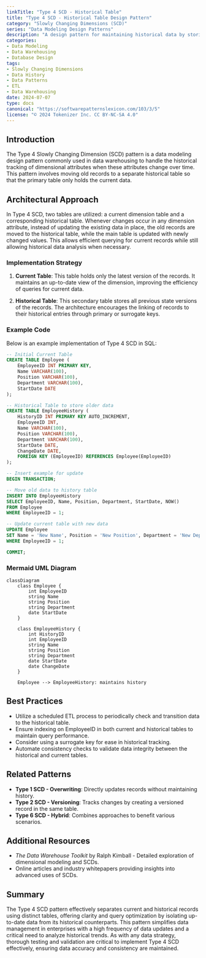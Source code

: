 ```yaml
---
linkTitle: "Type 4 SCD - Historical Table"
title: "Type 4 SCD - Historical Table Design Pattern"
category: "Slowly Changing Dimensions (SCD)"
series: "Data Modeling Design Patterns"
description: "A design pattern for maintaining historical data by storing old records in a separate historical table."
categories:
- Data Modeling
- Data Warehousing
- Database Design
tags:
- Slowly Changing Dimensions
- Data History
- Data Patterns
- ETL
- Data Warehousing
date: 2024-07-07
type: docs
canonical: "https://softwarepatternslexicon.com/103/3/5"
license: "© 2024 Tokenizer Inc. CC BY-NC-SA 4.0"
---
```


## Introduction 

The Type 4 Slowly Changing Dimension (SCD) pattern is a data modeling design pattern commonly used in data warehousing to handle the historical tracking of dimensional attributes when these attributes change over time. This pattern involves moving old records to a separate historical table so that the primary table only holds the current data.

## Architectural Approach

In Type 4 SCD, two tables are utilized: a current dimension table and a corresponding historical table. Whenever changes occur in any dimension attribute, instead of updating the existing data in place, the old records are moved to the historical table, while the main table is updated with newly changed values. This allows efficient querying for current records while still allowing historical data analysis when necessary.

### Implementation Strategy

1. **Current Table**: This table holds only the latest version of the records. It maintains an up-to-date view of the dimension, improving the efficiency of queries for current data.

2. **Historical Table**: This secondary table stores all previous state versions of the records. The architecture encourages the linking of records to their historical entries through primary or surrogate keys.

### Example Code

Below is an example implementation of Type 4 SCD in SQL:

```sql
-- Initial Current Table
CREATE TABLE Employee (
    EmployeeID INT PRIMARY KEY,
    Name VARCHAR(100),
    Position VARCHAR(100),
    Department VARCHAR(100),
    StartDate DATE
);

-- Historical Table to store older data
CREATE TABLE EmployeeHistory (
    HistoryID INT PRIMARY KEY AUTO_INCREMENT,
    EmployeeID INT,
    Name VARCHAR(100),
    Position VARCHAR(100),
    Department VARCHAR(100),
    StartDate DATE,
    ChangeDate DATE,
    FOREIGN KEY (EmployeeID) REFERENCES Employee(EmployeeID)
);

-- Insert example for update
BEGIN TRANSACTION;

-- Move old data to history table
INSERT INTO EmployeeHistory
SELECT EmployeeID, Name, Position, Department, StartDate, NOW()
FROM Employee
WHERE EmployeeID = 1;

-- Update current table with new data
UPDATE Employee
SET Name = 'New Name', Position = 'New Position', Department = 'New Department'
WHERE EmployeeID = 1;

COMMIT;
```

### Mermaid UML Diagram

```mermaid
classDiagram
    class Employee {
        int EmployeeID
        string Name
        string Position
        string Department
        date StartDate
    }
    
    class EmployeeHistory {
        int HistoryID
        int EmployeeID
        string Name
        string Position
        string Department
        date StartDate
        date ChangeDate
    }
    
    Employee --> EmployeeHistory: maintains history
```

## Best Practices

- Utilize a scheduled ETL process to periodically check and transition data to the historical table.
- Ensure indexing on EmployeeID in both current and historical tables to maintain query performance.
- Consider using a surrogate key for ease in historical tracking.
- Automate consistency checks to validate data integrity between the historical and current tables.

## Related Patterns

- **Type 1 SCD - Overwriting**: Directly updates records without maintaining history.
- **Type 2 SCD - Versioning**: Tracks changes by creating a versioned record in the same table.
- **Type 6 SCD - Hybrid**: Combines approaches to benefit various scenarios.

## Additional Resources

- *The Data Warehouse Toolkit* by Ralph Kimball - Detailed exploration of dimensional modeling and SCDs.
- Online articles and industry whitepapers providing insights into advanced uses of SCDs.

## Summary

The Type 4 SCD pattern effectively separates current and historical records using distinct tables, offering clarity and query optimization by isolating up-to-date data from its historical counterparts. This pattern simplifies data management in enterprises with a high frequency of data updates and a critical need to analyze historical trends. As with any data strategy, thorough testing and validation are critical to implement Type 4 SCD effectively, ensuring data accuracy and consistency are maintained.
